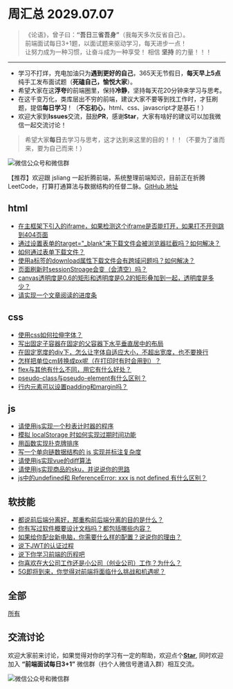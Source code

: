# 周汇总 2029.07.07

> 《论语》，曾子曰：**“吾日三省吾身”**（我每天多次反省自己）。  
> 前端面试每日3+1题，以面试题来驱动学习，每天进步一点！  
> 让努力成为一种习惯，让奋斗成为一种享受！
> 相信 **坚持** 的力量！！！

---
- 学习不打烊，充电加油只为**遇到更好的自己**，365天无节假日，**每天早上5点**纯手工发布面试题（**死磕自己，愉悦大家**）。
- 希望大家在这**浮夸**的前端圈里，保持**冷静**，坚持每天花20分钟来学习与思考。
- 在这千变万化，类库层出不穷的前端，建议大家不要等到找工作时，才狂刷题，提倡**每日学习**！（**不忘初心**，html、css、javascript才是基石！）
- 欢迎大家到**Issues**交流，鼓励**PR**，感谢**Star**，大家有啥好的建议可以加我微信一起交流讨论！
> 希望大家**每日**去学习与思考，这才达到来这里的目的！！！（不要为了谁而来，要为自己而来！）

![微信公众号和微信群](https://github.com/haizlin/fe-interview/raw/master/resource/images/qrcode.jpg)

【推荐】欢迎跟 jsliang 一起折腾前端，系统整理前端知识，目前正在折腾 LeetCode，打算打通算法与数据结构的任督二脉。[GitHub 地址](https://github.com/LiangJunrong/document-library)

## html
- [在主框架下引入的iframe，如果检测这个iframe是否能打开，如果打不开则跳到404页面](https://github.com/haizlin/fe-interview/issues/2616)
- [通过设置表单的target="_blank"来下载文件会被浏览器拦截吗？如何解决？](https://github.com/haizlin/fe-interview/issues/2612)
- [如何通过表单下载文件？](https://github.com/haizlin/fe-interview/issues/2608)
- [使用a标签的download属性下载文件会有跨域问题吗？如何解决？](https://github.com/haizlin/fe-interview/issues/2604)
- [页面刷新时sessionStroage会变（会清空）吗？](https://github.com/haizlin/fe-interview/issues/2600)
- [canvas透明度是0.6的矩形和透明度是0.2的矩形叠加到一起，透明度是多少？](https://github.com/haizlin/fe-interview/issues/2596)
- [请实现一个文章阅读的进度条](https://github.com/haizlin/fe-interview/issues/2590)

## css
- [使用css如何拉伸字体？](https://github.com/haizlin/fe-interview/issues/2617)
- [写出固定子容器在固定的父容器下水平垂直居中的布局](https://github.com/haizlin/fe-interview/issues/2613)
- [在固定宽度的div下，怎么让字体自适应大小，不超出宽度，也不要换行](https://github.com/haizlin/fe-interview/issues/2609)
- [怎样把单位cm转换成px呢（在打印时有时会用到）？](https://github.com/haizlin/fe-interview/issues/2605)
- [flex与其他有什么不同，用它有什么好处？](https://github.com/haizlin/fe-interview/issues/2601)
- [pseudo-class与pseudo-element有什么区别？](https://github.com/haizlin/fe-interview/issues/2597)
- [行内元素可以设置padding和margin吗？](https://github.com/haizlin/fe-interview/issues/2591)

## js
- [请使用js实现一个秒表计时器的程序](https://github.com/haizlin/fe-interview/issues/2618)
- [模拟 localStorage 时如何实现过期时间功能](https://github.com/haizlin/fe-interview/issues/2614)
- [用函数实现扑克牌排序](https://github.com/haizlin/fe-interview/issues/2610)
- [写一个单向链数据结构的 js 实现并标注复杂度](https://github.com/haizlin/fe-interview/issues/2606)
- [请使用js实现vue的diff算法](https://github.com/haizlin/fe-interview/issues/2602)
- [请使用js实现商品的sku，并说说你的思路](https://github.com/haizlin/fe-interview/issues/2598)
- [js中的undefined和 ReferenceError: xxx is not defined 有什么区别？](https://github.com/haizlin/fe-interview/issues/2592)

## 软技能
- [都说前后端分离好，那重构前后端分离的目的是什么？](https://github.com/haizlin/fe-interview/issues/2619)
- [你有写过软件概要设计文档吗？都包括哪些内容？](https://github.com/haizlin/fe-interview/issues/2615)
- [如果给你配台新电脑，你需要什么样的配置？说说你的理由？](https://github.com/haizlin/fe-interview/issues/2611)
- [说下JWT的认证过程](https://github.com/haizlin/fe-interview/issues/2607)
- [说下你学习前端的历程吧](https://github.com/haizlin/fe-interview/issues/2603)
- [你喜欢在大公司工作还是小公司（创业公司）工作？为什么？](https://github.com/haizlin/fe-interview/issues/2599)
- [5G即将到来，你觉得对前端将面临什么挑战和机遇呢？](https://github.com/haizlin/fe-interview/issues/2593)


## 全部
[所有](https://github.com/haizlin/fe-interview/blob/master/category/week.md)

## 交流讨论
欢迎大家前来讨论，如果觉得对你的学习有一定的帮助，欢迎点个[**Star**](https://github.com/haizlin/fe-interview), 同时欢迎加入 **“前端面试每日3+1”** 微信群（扫个人微信号邀请入群）相互交流。

![微信公众号和微信群](https://github.com/haizlin/fe-interview/raw/master/resource/images/qrcode.jpg)